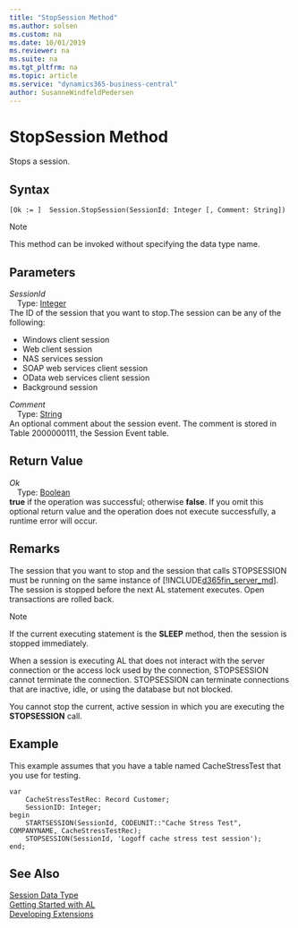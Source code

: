 ```yaml
---
title: "StopSession Method"
ms.author: solsen
ms.custom: na
ms.date: 10/01/2019
ms.reviewer: na
ms.suite: na
ms.tgt_pltfrm: na
ms.topic: article
ms.service: "dynamics365-business-central"
author: SusanneWindfeldPedersen
---
```

[//]: # (START>DO_NOT_EDIT)
[//]: # (IMPORTANT:Do not edit any of the content between here and the END>DO_NOT_EDIT.)
[//]: # (Any modifications should be made in the .xml files in the ModernDev repo.)
# StopSession Method
Stops a session.


## Syntax
```
[Ok := ]  Session.StopSession(SessionId: Integer [, Comment: String])
```
> [!NOTE]  
> This method can be invoked without specifying the data type name.  
## Parameters
*SessionId*  
&emsp;Type: [Integer](../integer/integer-data-type.md)  
The ID of the session that you want to stop.The session can be any of the following:
-   Windows client session
-   Web client session
-   NAS services session
-   SOAP web services client session
-   OData web services client session
-   Background session
          
*Comment*  
&emsp;Type: [String](../string/string-data-type.md)  
An optional comment about the session event. The comment is stored in Table 2000000111, the Session Event table.
          


## Return Value
*Ok*  
&emsp;Type: [Boolean](../boolean/boolean-data-type.md)  
**true** if the operation was successful; otherwise **false**.  If you omit this optional return value and the operation does not execute successfully, a runtime error will occur.    


[//]: # (IMPORTANT: END>DO_NOT_EDIT)

## Remarks  
 The session that you want to stop and the session that calls STOPSESSION must be running on the same instance of [!INCLUDE[d365fin_server_md](../../includes/d365fin_server_md.md)]. The session is stopped before the next AL statement executes. Open transactions are rolled back.  

> [!NOTE]  
>  If the current executing statement is the **SLEEP** method, then the session is stopped immediately.  

 When a session is executing AL that does not interact with the server connection or the access lock used by the connection, STOPSESSION cannot terminate the connection. STOPSESSION can terminate connections that are inactive, idle, or using the database but not blocked.  

 You cannot stop the current, active session in which you are executing the **STOPSESSION** call.  

## Example  
 This example assumes that you have a table named CacheStressTest that you use for testing.  

```
var
    CacheStressTestRec: Record Customer;
    SessionID: Integer;
begin
    STARTSESSION(SessionId, CODEUNIT::"Cache Stress Test", COMPANYNAME, CacheStressTestRec);  
    STOPSESSION(SessionId, 'Logoff cache stress test session');  
end;

```

## See Also
[Session Data Type](session-data-type.md)  
[Getting Started with AL](../../devenv-get-started.md)  
[Developing Extensions](../../devenv-dev-overview.md)